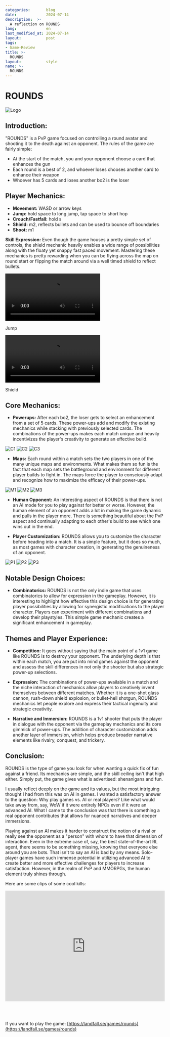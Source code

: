 ```yaml
---
categories:       blog
date:             2024-07-14
description:  >-
  A reflection on ROUNDS
lang:             en
last_modified_at: 2024-07-14
layout:           post
tags:
- Game-Review
title: >-
  ROUNDS
layout:           style
name: >-
  ROUNDS
---
```


# **ROUNDS**

<img src="{{ 'assets/games/rounds/game_logo.png' | relative_url }}" alt="Logo" class="game_logo"/>

## Introduction:

"ROUNDS" is a PvP game focused on controlling a round avatar and shooting it to the death against an opponent. The rules of the game are fairly simple:

- At the start of the match, you and your opponent choose a card that enhances the gun
- Each round is a best of 2, and whoever loses chooses another card to enhance their weapon
- Whoever has 5 cards and loses another bo2 is the loser

## Player Mechanics:

- **Movement:** WASD or arrow keys
- **Jump:** hold space to long jump, tap space to short hop
- **Crouch/Fastfall:** hold s
- **Shield:** m2, reflects bullets and can be used to bounce off boundaries
- **Shoot:** m1

**Skill Expression:** Even though the game houses a pretty simple set of controls, the shield mechanic heavily enables a wide range of possibilities along with the floaty yet snappy fast paced movement. Mastering these mechanics is pretty rewarding when you can be flying across the map on round start or flipping the match around via a well timed shield to reflect bullets.

<div class="video-grid">
  <div>
    <video controls>
      <source src="{{ 'assets/games/rounds/jump.mp4' | relative_url }}" type="video/mp4">
      Your browser does not support the video tag.
    </video>
    <p>Jump</p>
  </div>

  <div>
    <video controls>
      <source src="{{ 'assets/games/rounds/shield.mp4' | relative_url }}" type="video/mp4">
      Your browser does not support the video tag.
    </video>
    <p>Shield</p>
  </div>
</div>

## Core Mechanics:

- **Powerups:** After each bo2, the loser gets to select an enhancement from a set of 5 cards. These power-ups add and modify the existing mechanics while stacking with previously selected cards. The combinations of the power-ups makes each match unique and heavily incentivizes the player's creativity to generate an effective build.
<div class="picture-grid3" style="margin-bottom:10px;">
  <img src="{{ 'assets/games/rounds/c1.png' | relative_url }}" alt="C1">
  <img src="{{ 'assets/games/rounds/c2.png' | relative_url }}" alt="C2">
  <img src="{{ 'assets/games/rounds/c3.png' | relative_url }}" alt="C3"/>
</div>

- **Maps:** Each round within a match sets the two players in one of the many unique maps and environments. What makes them so fun is the fact that each map sets the battleground and environment for different player builds to fight in. The maps force the player to consciously adapt and recognize how to maximize the efficacy of their power-ups.
<div class="picture-grid3" style="margin-bottom:10px;">
  <img src="{{ 'assets/games/rounds/m1.png' | relative_url }}" alt="M1">
  <img src="{{ 'assets/games/rounds/m2.png' | relative_url }}" alt="M2">
  <img src="{{ 'assets/games/rounds/m3.png' | relative_url }}" alt="M3"/>
</div>

- **Human Opponent:** An interesting aspect of ROUNDS is that there is not an AI mode for you to play against for better or worse. However, the human element of an opponent adds a lot in making the game dynamic and pulls in the player more. There is something beautiful about the PvP aspect and continually adapting to each other's build to see which one wins out in the end.

- **Player Customization:** ROUNDS allows you to customize the character before heading into a match. It is a simple feature, but it does so much, as most games with character creation, in generating the genuineness of an opponent.
<div class="picture-grid3">
  <img src="{{ 'assets/games/rounds/p1.png' | relative_url }}" alt="P1">
  <img src="{{ 'assets/games/rounds/p2.png' | relative_url }}" alt="P2">
  <img src="{{ 'assets/games/rounds/p3.png' | relative_url }}" alt="P3"/>
</div>

## Notable Design Choices:

- **Combinatorics:** ROUNDS is not the only indie game that uses combinatorics to allow for expression in the gameplay. However, it is interesting to highlight how effective this design choice is for generating player possibilities by allowing for synergistic modifications to the player character. Players can experiment with different combinations and develop their playstyles. This simple game mechanic creates a significant enhancement in gameplay.

## Themes and Player Experience:

- **Competition:** It goes without saying that the main point of a 1v1 game like ROUNDS is to destroy your opponent. The underlying depth is that within each match, you are put into mind games against the opponent and assess the skill differences in not only the shooter but also strategic power-up selections.

- **Expression:** The combinations of power-ups available in a match and the niche interaction of mechanics allow players to creatively invent themselves between different matches. Whether it is a one-shot glass cannon, rush-down shield explosion, or bullet-hell shotgun, ROUNDS mechanics let people explore and express their tactical ingenuity and strategic creativity.

- **Narrative and Immersion:** ROUNDS is a 1v1 shooter that puts the player in dialogue with the opponent via the gameplay mechanics and its core gimmick of power-ups. The addition of character customization adds another layer of immersion, which helps produce broader narrative elements like rivalry, conquest, and trickery.

## Conclusion:

ROUNDS is the type of game you look for when wanting a quick fix of fun against a friend. Its mechanics are simple, and the skill ceiling isn't that high either. Simply put, the game gives what is advertised: shenanigans and fun.

I usually reflect deeply on the game and its values, but the most intriguing thought I had from this was on AI in games. I wanted a satisfactory answer to the question: Why play games vs. AI or real players? Like what would take away from, say, WoW if it were entirely NPCs even if it were an advanced AI. What I came to the conclusion was that there is something a real opponent contributes that allows for nuanced narratives and deeper immersions. 

Playing against an AI makes it harder to construct the notion of a rival or really see the opponent as a "person" with whom to have that dimension of interaction. Even in the extreme case of, say, the best state-of-the-art RL agent, there seems to be something missing, knowing that everyone else around you are bots. That isn't to say an AI is bad by any means. Solo-player games have such immense potential in utilizing advanced AI to create better and more effective challenges for players to increase satisfaction. However, in the realm of PvP and MMORPGs, the human element truly shines through.

Here are some clips of some cool kills:

  <iframe class="py-3" width="100%" height="350" src="https://www.youtube.com/embed/i0iXxlvRic0?si=A9o_bBpQ2YIuAybb" title="YouTube video player" frameborder="0" allow="accelerometer; autoplay; clipboard-write; encrypted-media; gyroscope; picture-in-picture; web-share" referrerpolicy="strict-origin-when-cross-origin" allowfullscreen></iframe>


<br/><br/>

If you want to play the game: [https://landfall.se/games/rounds](https://landfall.se/games/rounds)

